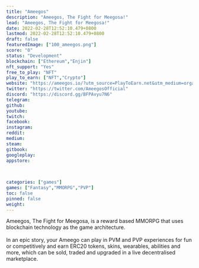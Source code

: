 ```yaml
---
title: "Ameegos"
description: "Ameegos, The Fight for Meegosa!"
lead: "Ameegos, The Fight for Meegosa!"
date: 2022-02-28T12:52:10.479+0800
lastmod: 2022-02-28T12:52:10.479+0800
draft: false
featuredImage: ["100_ameegos.png"]
score: "0"
status: "Development"
blockchain: ["Ethereum","Enjin"]
nft_support: "Yes"
free_to_play: "NFT"
play_to_earn: ["NFT","Crypto"]
website: "https://ameegos.io/?utm_source=PlayToEarn.net&utm_medium=organic&utm_campaign=gamepage"
twitter: "https://twitter.com/AmeegosOfficial"
discord: "https://discord.gg/BFPAvyu7N6"
telegram: 
github: 
youtube: 
twitch: 
facebook: 
instagram: 
reddit: 
medium: 
steam: 
gitbook: 
googleplay: 
appstore: 

  
    
categories: ["games"]
games: ["Fantasy","MMORPG","PVP"]
toc: false
pinned: false
weight: 
---
```

Ameegos, The Fight for Meegosa, is a reward based MMORPG that uses blockchain technology as the game architecture.<br> <br> In an epic story, your Ameego can play in PVM and PVP experiences for fun or competitively and earn ERC20 tokens, skins, wearables, abilities and more, which can be sold, traded and upgraded in a live decentralised marketplace.